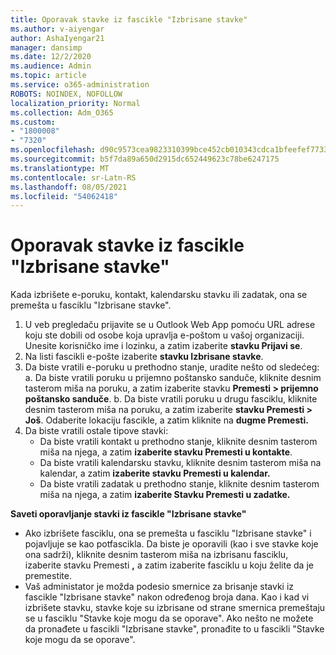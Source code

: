 ```yaml
---
title: Oporavak stavke iz fascikle "Izbrisane stavke"
ms.author: v-aiyengar
author: AshaIyengar21
manager: dansimp
ms.date: 12/2/2020
ms.audience: Admin
ms.topic: article
ms.service: o365-administration
ROBOTS: NOINDEX, NOFOLLOW
localization_priority: Normal
ms.collection: Adm_O365
ms.custom:
- "1800008"
- "7320"
ms.openlocfilehash: d90c9573cea9823310399bce452cb010343cdca1bfeefef7733550125b20fffc
ms.sourcegitcommit: b5f7da89a650d2915dc652449623c78be6247175
ms.translationtype: MT
ms.contentlocale: sr-Latn-RS
ms.lasthandoff: 08/05/2021
ms.locfileid: "54062418"
---
```

# <a name="recover-an-item-from-your-deleted-items-folder"></a>Oporavak stavke iz fascikle "Izbrisane stavke"

Kada izbrišete e-poruku, kontakt, kalendarsku stavku ili zadatak, ona se premešta u fasciklu "Izbrisane stavke".

1. U veb pregledaču prijavite se u Outlook Web App pomoću URL adrese koju ste dobili od osobe koja upravlja e-poštom u vašoj organizaciji. Unesite korisničko ime i lozinku, a zatim izaberite **stavku Prijavi se**.
1. Na listi fascikli e-pošte izaberite **stavku Izbrisane stavke**.
1. Da biste vratili e-poruku u prethodno stanje, uradite nešto od sledećeg: a. Da biste vratili poruku u prijemno poštansko sanduče, kliknite desnim tasterom miša na poruku, a zatim izaberite stavku **Premesti > prijemno poštansko sanduče**.
    b. Da biste vratili poruku u drugu fasciklu, kliknite desnim tasterom miša na poruku, a zatim izaberite **stavku Premesti > Još**. Odaberite lokaciju fascikle, a zatim kliknite na **dugme Premesti.**
4. Da biste vratili ostale tipove stavki:
    - Da biste vratili kontakt u prethodno stanje, kliknite desnim tasterom miša na njega, a zatim **izaberite stavku Premesti u kontakte**.
    - Da biste vratili kalendarsku stavku, kliknite desnim tasterom miša na kalendar, a zatim **izaberite stavku Premesti u kalendar.**
    - Da biste vratili zadatak u prethodno stanje, kliknite desnim tasterom miša na njega, a zatim **izaberite Stavku Premesti u zadatke.**

**Saveti oporavljanje stavki iz fascikle "Izbrisane stavke"**

- Ako izbrišete fasciklu, ona se premešta u fasciklu "Izbrisane stavke" i pojavljuje se kao potfascikla. Da biste je oporavili (kao i sve stavke koje ona sadrži), kliknite desnim tasterom miša na izbrisanu fasciklu, izaberite stavku Premesti **,** a zatim izaberite fasciklu u koju želite da je premestite.
- Vaš administator je možda podesio smernice za brisanje stavki iz fascikle "Izbrisane stavke" nakon određenog broja dana. Kao i kad vi izbrišete stavku, stavke koje su izbrisane od strane smernica premeštaju se u fasciklu "Stavke koje mogu da se oporave". Ako nešto ne možete da pronađete u fascikli "Izbrisane stavke", pronađite to u fascikli "Stavke koje mogu da se oporave".
